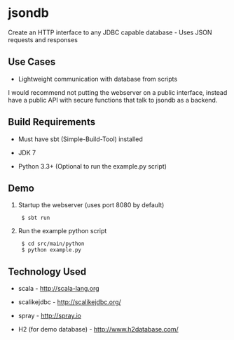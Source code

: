 jsondb
======

Create an HTTP interface to any JDBC capable database - Uses JSON requests and responses


Use Cases
---------

* Lightweight communication with database from scripts

I would recommend not putting the webserver on a public interface, instead have a public API with secure functions that talk to jsondb as a backend.

Build Requirements
------------------

* Must have sbt (Simple-Build-Tool) installed

* JDK 7

* Python 3.3+ (Optional to run the example.py script)

Demo
----

1. Startup the webserver (uses port 8080 by default)

        $ sbt run
  
2. Run the example python script

        $ cd src/main/python
        $ python example.py
  
Technology Used
---------------

* scala - http://scala-lang.org

* scalikejdbc - http://scalikejdbc.org/

* spray - http://spray.io

* H2 (for demo database) - http://www.h2database.com/

